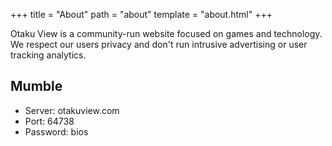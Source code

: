 +++
title = "About"
path = "about"
template = "about.html"
+++

Otaku View is a community-run website focused on games and technology. We respect our users privacy and don't run intrusive advertising or user tracking analytics.

## Mumble

- Server: otakuview.com
- Port: 64738
- Password: bios